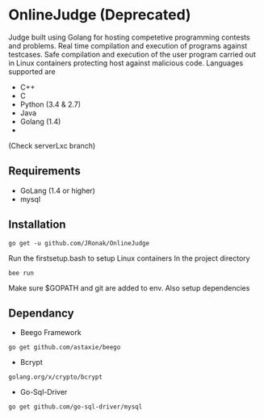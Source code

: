 # OnlineJudge (Deprecated)
Judge built using Golang for hosting competetive programming contests and problems. Real time compilation and execution
of programs against testcases. Safe compilation and execution of the user program carried out in Linux containers
protecting host against malicious code. Languages supported are
* C++
* C
* Python (3.4 & 2.7)
* Java
* Golang (1.4)
* 
(Check serverLxc branch) 

## Requirements
* GoLang (1.4 or higher)
* mysql

## Installation
```
go get -u github.com/JRonak/OnlineJudge
```
Run the firstsetup.bash to setup Linux containers
In the project directory 
```
bee run
```
Make sure $GOPATH and git are added to env. Also setup dependencies

## Dependancy
* Beego Framework
```
go get github.com/astaxie/beego
```
* Bcrypt
```
golang.org/x/crypto/bcrypt
```
* Go-Sql-Driver
```
go get github.com/go-sql-driver/mysql
```
